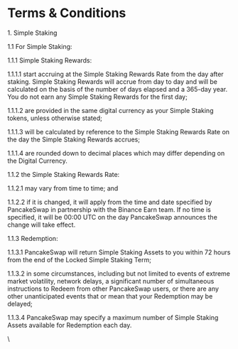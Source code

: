 # Terms & Conditions

1\. Simple Staking

1.1 For Simple Staking:

1.1.1 Simple Staking Rewards:

1.1.1.1 start accruing at the Simple Staking Rewards Rate from the day after staking. Simple Staking Rewards will accrue from day to day and will be calculated on the basis of the number of days elapsed and a 365-day year. You do not earn any Simple Staking Rewards for the first day;

1.1.1.2 are provided in the same digital currency as your Simple Staking tokens, unless otherwise stated;

1.1.1.3 will be calculated by reference to the Simple Staking Rewards Rate on the day the Simple Staking Rewards accrues;

1.1.1.4 are rounded down to decimal places which may differ depending on the Digital Currency.

1.1.2 the Simple Staking Rewards Rate:

1.1.2.1 may vary from time to time; and

1.1.2.2 if it is changed, it will apply from the time and date specified by PancakeSwap in partnership with the Binance Earn team. If no time is specified, it will be 00:00 UTC on the day PancakeSwap announces the change will take effect.

1.1.3 Redemption:

1.1.3.1 PancakeSwap will return Simple Staking Assets to you within 72 hours from the end of the Locked Simple Staking Term;

1.1.3.2 in some circumstances, including but not limited to events of extreme market volatility, network delays, a significant number of simultaneous instructions to Redeem from other PancakeSwap users, or there are any other unanticipated events that or mean that your Redemption may be delayed;

1.1.3.4 PancakeSwap may specify a maximum number of Simple Staking Assets available for Redemption each day.

\
